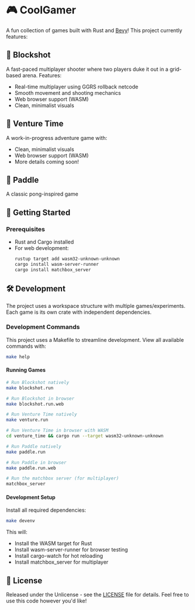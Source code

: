 # 🎮 CoolGamer

A fun collection of games built with Rust and [Bevy](https://bevyengine.org/)! This project currently features:


## 🎯 Blockshot

A fast-paced multiplayer shooter where two players duke it out in a grid-based arena. Features:

- Real-time multiplayer using GGRS rollback netcode
- Smooth movement and shooting mechanics
- Web browser support (WASM)
- Clean, minimalist visuals


## 🌟 Venture Time

A work-in-progress adventure game with:

- Clean, minimalist visuals
- Web browser support (WASM)
- More details coming soon!


## 🏓 Paddle

A classic pong-inspired game


## 🚀 Getting Started

### Prerequisites

- Rust and Cargo installed
- For web development:
  ```bash
  rustup target add wasm32-unknown-unknown
  cargo install wasm-server-runner
  cargo install matchbox_server
  ```

## 🛠️ Development

The project uses a workspace structure with multiple games/experiments. Each game is its own crate with independent dependencies.


### Development Commands

This project uses a Makefile to streamline development. View all available commands with:

```bash
make help
```

#### Running Games

```bash
# Run Blockshot natively
make blockshot.run

# Run Blockshot in browser
make blockshot.run.web

# Run Venture Time natively
make venture.run

# Run Venture Time in browser with WASM
cd venture_time && cargo run --target wasm32-unknown-unknown

# Run Paddle natively
make paddle.run

# Run Paddle in browser
make paddle.run.web

# Run the matchbox server (for multiplayer)
matchbox_server
```

#### Development Setup

Install all required dependencies:

```bash
make devenv
```

This will:
- Install the WASM target for Rust
- Install wasm-server-runner for browser testing
- Install cargo-watch for hot reloading
- Install matchbox_server for multiplayer

## 📜 License

Released under the Unlicense - see the [LICENSE](LICENSE) file for details. Feel free to use this code however you'd like!